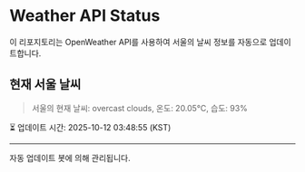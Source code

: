 
# Weather API Status

이 리포지토리는 OpenWeather API를 사용하여 서울의 날씨 정보를 자동으로 업데이트합니다.

## 현재 서울 날씨
> 서울의 현재 날씨: overcast clouds, 온도: 20.05°C, 습도: 93%

⏳ 업데이트 시간: 2025-10-12 03:48:55 (KST)

---
자동 업데이트 봇에 의해 관리됩니다.

